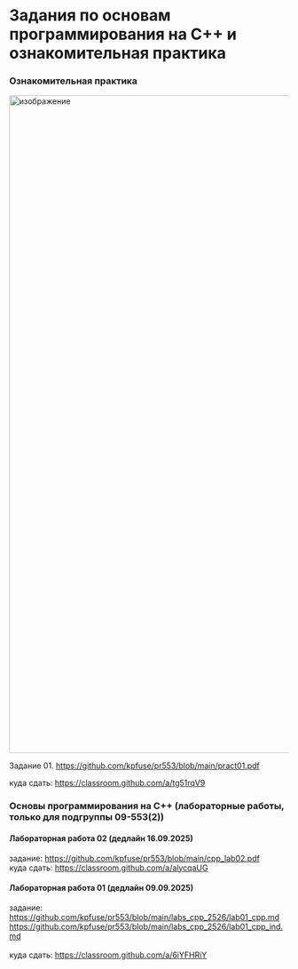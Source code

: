 # Задания по основам программирования на C++ и ознакомительная практика #
### Ознакомительная практика ###
<img width="1185" height="1185" alt="изображение" src="https://github.com/user-attachments/assets/100139a1-04cf-4f0e-8ef4-39f091a170a7" />



Задание 01. https://github.com/kpfuse/pr553/blob/main/pract01.pdf </br>


куда сдать: https://classroom.github.com/a/tg51rqV9 </br>


### Основы программирования на C++ (лабораторные работы, только для подгруппы 09-553(2)) ### 

#### Лабораторная работа 02 (дедлайн 16.09.2025) ####

задание: https://github.com/kpfuse/pr553/blob/main/cpp_lab02.pdf </br>
куда сдать: https://classroom.github.com/a/alycqaUG </br>
 

#### Лабораторная работа 01 (дедлайн 09.09.2025) ####
задание: https://github.com/kpfuse/pr553/blob/main/labs_cpp_2526/lab01_cpp.md</br>
https://github.com/kpfuse/pr553/blob/main/labs_cpp_2526/lab01_cpp_ind.md </br>
</br>
куда сдать: https://classroom.github.com/a/6iYFHRiY </br>
 


